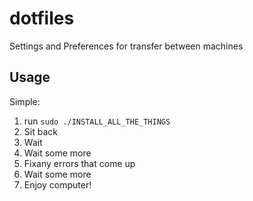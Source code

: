 # dotfiles
Settings and Preferences for transfer between machines

## Usage
Simple:
1. run `sudo ./INSTALL_ALL_THE_THINGS`
2. Sit back
3. Wait
4. Wait some more
5. Fixany errors that come up
6. Wait some more
7. Enjoy computer!

